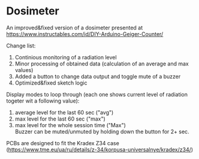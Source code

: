 # Dosimeter

An improved&amp;fixed version of a dosimeter presented at https://www.instructables.com/id/DIY-Arduino-Geiger-Counter/

Change list:
1. Continious monitoring of a radiation level
2. Minor processing of obtained data (calculation of an average and max values)
3. Added a button to change data output and toggle mute of a buzzer
4. Optimized&fixed sketch logic

Display modes to loop through (each one shows current level of radiation togeter wit a following value):
1. average level for the last 60 sec ("avg")
2. max level for the last 60 sec ("max")
3. max level for the whole session time ("Max")  
Buzzer can be muted/unmuted by holding down the button for 2+ sec.

PCBs are designed to fit the Kradex Z34 case (https://www.tme.eu/ua/ru/details/z-34/korpusa-universalnye/kradex/z34/)
